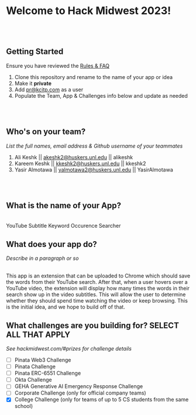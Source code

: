 # Welcome to Hack Midwest 2023!
<br /><br />


## Getting Started
Ensure you have reviewed the [Rules & FAQ](https://hackmidwest.com/#faq)
1. Clone this repository and rename to the name of your app or idea
2. Make it **private**
3. Add pr@kcitp.com as a user
4. Populate the Team, App & Challenges info below and update as needed

<br /><br />

## Who's on your team?
*List the full names,  email address & Github username of your teammates*

1. Ali Keshk || akeshk2@huskers.unl.edu || alikeshk
2. Kareem Keshk || kkeshk2@huskers.unl.edu || kkeshk2
3. Yasir Almotawa || yalmotawa2@huskers.unl.edu || YasirAlmotawa

<br /><br />


## What is the name of your App?

<br />YouTube Subtitle Keyword Occurence Searcher<br />
## What does your app do?
*Describe in a paragraph or so*

<br />This app is an extension that can be uploaded to Chrome which should save the words from their YouTube search. After that, when a user hovers over a YouTube video, the extension will display how many times the words in their search show up in the video subtitles. This will allow the user to determine whether they should spend time watching the video or keep browsing. This is the initial idea, and we hope to build off of that.<br />


## What challenges are you building for? SELECT ALL THAT APPLY
*See hackmidwest.com/#prizes for challenge details*
- [ ]  Pinata Web3 Challenge
- [ ]  Pinata Challenge
- [ ]  Pinata ERC-6551 Challenge
- [ ]  Okta Challenge
- [ ]  GEHA Generative AI Emergency Response Challenge
- [ ]  Corporate Challenge (only for official company teams)
- [X]  College Challenge (only for teams of up to 5 CS students from the same school)

<br /><br />